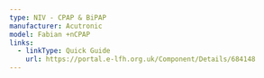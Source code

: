 ```yaml
---
type: NIV - CPAP & BiPAP
manufacturer: Acutronic
model: Fabian +nCPAP
links:
  - linkType: Quick Guide
    url: https://portal.e-lfh.org.uk/Component/Details/684148
---
```

